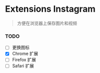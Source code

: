 # Extensions Instagram

> 方便在浏览器上保存图片和视频


### TODO

+ [ ] 更换图标
+ [x] Chrome 扩展
+ [ ] Firefox 扩展
+ [ ] Safari 扩展

